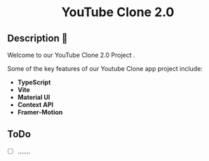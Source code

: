 <div align="center">
 <h1>YouTube Clone 2.0</h1>
</div>

## Description 🦚

Welcome to our YouTube Clone 2.0 Project .

Some of the key features of our Youtube Clone app project include:

- **TypeScript**
- **Vite**
- **Material UI**
- **Context API**
- **Framer-Motion**


## ToDo

- [ ] .......
